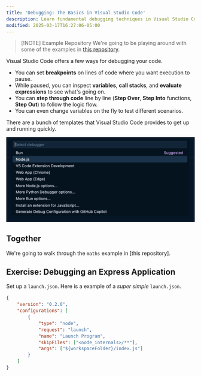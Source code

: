 ```yaml
---
title: 'Debugging: The Basics in Visual Studio Code'
description: Learn fundamental debugging techniques in Visual Studio Code including launch configurations, breakpoints, and stepping through code
modified: 2025-03-17T16:27:06-05:00
---
```


> [!NOTE] Example Repository
> We're going to be playing around with some of the examples in [this repository](https://github.com/stevekinney/vscode-examples).

Visual Studio Code offers a few ways for debugging your code.

- You can set **breakpoints** on lines of code where you want execution to pause.
- While paused, you can inspect **variables**, **call stacks**, and **evaluate expressions** to see what's going on.
- You can **step through code** line by line (**Step Over**, **Step Into** functions, **Step Out**) to follow the logic flow.
- You can even change variables on the fly to test different scenarios.

There are a bunch of templates that Visual Studio Code provides to get up and running quickly.

![Setting Up a Launch Configuration](assets/select-debugger-vscode.png)

## Together

We're going to walk through the `maths` example in [this repository].

## Exercise: Debugging an Express Application

Set up a `launch.json`. Here is a example of a _super simple_ `launch.json`.

```json
{
	"version": "0.2.0",
	"configurations": [
		{
			"type": "node",
			"request": "launch",
			"name": "Launch Program",
			"skipFiles": ["<node_internals>/**"],
			"args": ["${workspaceFolder}/index.js"]
		}
	]
}
```
